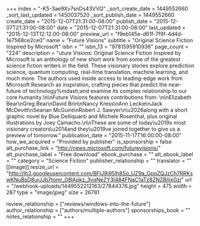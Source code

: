 +++
index = "-K5-3ae9Xv7snDs43VVQ"
_sort_create_date = 1449552660
_sort_last_updated = 1450037520
_sort_publish_date = 1449552660
create_date = "2015-12-07T21:31:00-08:00"
publish_date = "2015-12-07T21:31:00-08:00"
date = "2015-12-07T21:31:00-08:00"
last_updated = "2015-12-13T12:12:00-08:00"
preview_url = "f9eb145e-d61f-7f9f-4d4d-1e7568ce2ce0"
name = "Future Visions"
subtitle = "Original Science Fiction Inspired by Microsoft"
isbn = ""
isbn_13 = "9781595910936"
page_count = "224"
description = "uture Visions: Original Science Fiction Inspired by Microsoft is an anthology of new short work from some of the greatest science fiction writers in the field. These visionary stories explore prediction science, quantum computing, real-time translation, machine learning, and much more. The authors used inside access to leading-edge work from Microsoft Research as inspiration, crafting pieces that predict the near-future of technology%mdash;and examine its complex relationship to our core humanity.\n\nFuture Visions features contributions from: \n\nElizabeth Bear\nGreg Bear\nDavid Brin\nNancy Kress\nAnn Leckie\nJack McDevitt\nSeanan McGuire\nRobert J. Sawyer\n\u2026along with a short graphic novel by Blue Delliquanti and Michele Rosenthal, plus original illustrations by Joey Camacho.\n\nThese are some of today\u2019s most visionary creators\u2014and they\u2019ve joined together to give us a preview of tomorrow."
publication_date = "2015-11-17T16:00:00-08:00"
how_we_acquired = "Provided by publisher"
is_sponsorship = false
alt_purchase_link = "http://news.microsoft.com/futurevisions/"
alt_purchase_label = "Free download"
ebook_purchase = ""
alt_ebook_label = ""
category = "Science Fiction"
publisher_relationship = ""
translator = ""
[[image]]
resize_url = "http://lh3.googleusercontent.com/BFIJ8j95lh8So_UZ9a_GpqZQJzCh7RRKswKNuBsD8urJJb7tomr_08lApkz_3vqNeZY3I484FNaC1aTz8ZNZBIijxGzi"
url = "/webhook-uploads/1449552212163/27844376.jpg"
height = 475
width = 287
type = "image/jpeg"
size = 26781

review_relationship = ["reviews/windows-into-the-future"]
author_relationship = ["authors/multiple-authors"]
sponsorships_book = ""
notes_relationship = ""
+++
